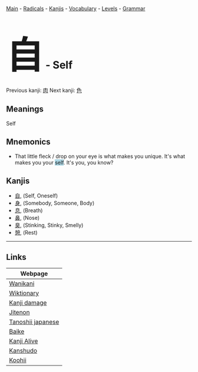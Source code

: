 <style> bigfont {font-size: 100px}</style>
[Main](../README.md) -
[Radicals](../radicals.md) -
[Kanjis](../kanjis.md) -
[Vocabulary](../vocabulary.md) -
[Levels](../levels.md) -
[Grammar](../grammar.md)
# <bigfont> 自</bigfont> - Self 

Previous kanji: [肉](肉.md) Next kanji: [色](色.md) 

## Meanings
 Self
## Mnemonics
 * That little fleck / drop on your eye is what makes you unique. It's what makes you your <span style="background-color:#ADD8E6"> self</span>. It's you, you know?


## Kanjis
 * [自](../kanjis/自.md), (Self, Oneself)
* [身](../kanjis/身.md), (Somebody, Someone, Body)
* [息](../kanjis/息.md), (Breath)
* [鼻](../kanjis/鼻.md), (Nose)
* [臭](../kanjis/臭.md), (Stinking, Stinky, Smelly)
* [憩](../kanjis/憩.md), (Rest)



---

## Links 

| Webpage |
| --- |
| [Wanikani          ](https://www.wanikani.com/kanji/自) |
| [Wiktionary        ](https://en.wiktionary.org/wiki/自) |
| [Kanji damage      ](http://www.kanjidamage.com/kanji/search?utf8=✓&q=自) |
| [Jitenon           ](https://jitenon.com/kanji/自) |
| [Tanoshii japanese ](https://www.tanoshiijapanese.com/dictionary/kanji.cfm?k=自) |
| [Baike             ](https://baike.baidu.com/item/自) |
| [Kanji Alive       ](https://app.kanjialive.com/自) |
| [Kanshudo          ](https://www.kanshudo.com/searchmn?q=自) |
| [Koohii            ](https://kanji.koohii.com/study/kanji/自) |
